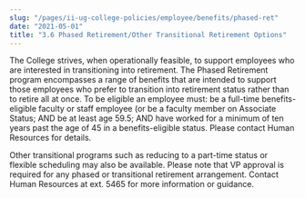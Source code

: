 ```yaml
---
slug: "/pages/ii-ug-college-policies/employee/benefits/phased-ret"
date: "2021-05-01"
title: "3.6 Phased Retirement/Other Transitional Retirement Options"
---
```


The College strives, when operationally feasible, to support employees who are interested in transitioning into retirement. The Phased Retirement program encompasses a range of benefits that are intended to support those employees who prefer to transition into retirement status rather than to retire all at once. To be eligible an employee must: be a full-time benefits-eligible faculty or staff employee (or be a faculty member on Associate Status; AND be at least age 59.5; AND have worked for a minimum of ten years past the age of 45 in a benefits-eligible status.  Please contact Human Resources for details.

Other transitional programs such as reducing to a part-time status or flexible scheduling may also be available. Please note that VP approval is required for any phased or transitional retirement arrangement. Contact Human Resources at ext. 5465 for more information or guidance.